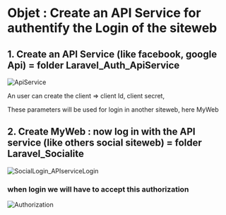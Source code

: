 # Objet : Create an API Service for authentify the Login of the siteweb

## 1. Create an API Service (like facebook, google Api) = folder Laravel_Auth_ApiService 

![ApiService](https://github.com/trong53/MyAPIService_OAuth2.0/assets/107623849/d40997d5-a0e3-4826-b7b9-933b7958f4fa)

An user can create the client => client Id, client secret, 

These parameters will be used for login in another siteweb, here MyWeb

## 2. Create MyWeb : now log in with the API service (like others social siteweb) = folder Laravel_Socialite 

![SocialLogin_APIserviceLogin](https://github.com/trong53/MyAPIService_OAuth2.0/assets/107623849/3fd1acb1-4274-47ad-b168-2a54bd523890)

### when login we will have to accept this authorization

![Authorization](https://github.com/trong53/MyAPIService_OAuth2.0/assets/107623849/78daf524-8c4f-4e97-86e1-b275b980d66a)

